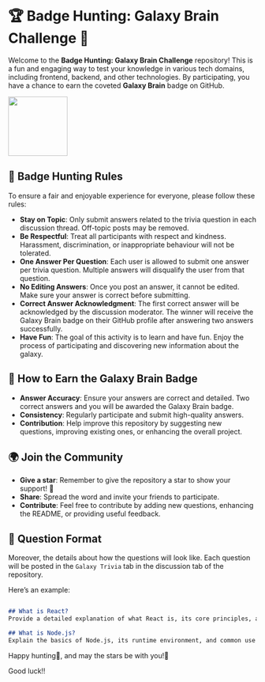 # 🏆 Badge Hunting: Galaxy Brain Challenge 🧠

Welcome to the **Badge Hunting: Galaxy Brain Challenge** repository! This is a fun and engaging way to test your knowledge in various tech domains, including frontend, backend, and other technologies. By participating, you have a chance to earn the coveted **Galaxy Brain** badge on GitHub.

<img src="https://github.githubassets.com/images/modules/profile/achievements/galaxy-brain-default.png" width="120px">

## 📜 Badge Hunting Rules
To ensure a fair and enjoyable experience for everyone, please follow these rules:

- **Stay on Topic**: Only submit answers related to the trivia question in each discussion thread. Off-topic posts may be removed.
- **Be Respectful**: Treat all participants with respect and kindness. Harassment, discrimination, or inappropriate behaviour will not be tolerated.
- **One Answer Per Question**: Each user is allowed to submit one answer per trivia question. Multiple answers will disqualify the user from that question.
- **No Editing Answers**: Once you post an answer, it cannot be edited. Make sure your answer is correct before submitting.
- **Correct Answer Acknowledgment**: The first correct answer will be acknowledged by the discussion moderator. The winner will receive the Galaxy Brain badge on their GitHub profile after answering two answers successfully.
- **Have Fun**: The goal of this activity is to learn and have fun. Enjoy the process of participating and discovering new information about the galaxy.

## 🌟 How to Earn the Galaxy Brain Badge
- **Answer Accuracy**: Ensure your answers are correct and detailed. Two correct answers and you will be awarded the Galaxy Brain badge.
- **Consistency**: Regularly participate and submit high-quality answers.
- **Contribution**: Help improve this repository by suggesting new questions, improving existing ones, or enhancing the overall project.

## 🌍 Join the Community
- **Give a star**: Remember to give the repository a star to show your support! 🎉
- **Share**: Spread the word and invite your friends to participate.
- **Contribute**: Feel free to contribute by adding new questions, enhancing the README, or providing useful feedback.

## 📝 Question Format
Moreover, the details about how the questions will look like.
Each question will be posted in the `Galaxy Trivia` tab in the discussion tab of the repository. 

Here’s an example:
```markdown

## What is React?
Provide a detailed explanation of what React is, its core principles, and how it is used in front-end development.

## What is Node.js?
Explain the basics of Node.js, its runtime environment, and common use cases in backend development.
```

Happy hunting🏹, and may the stars be with you!🌠

Good luck!!
